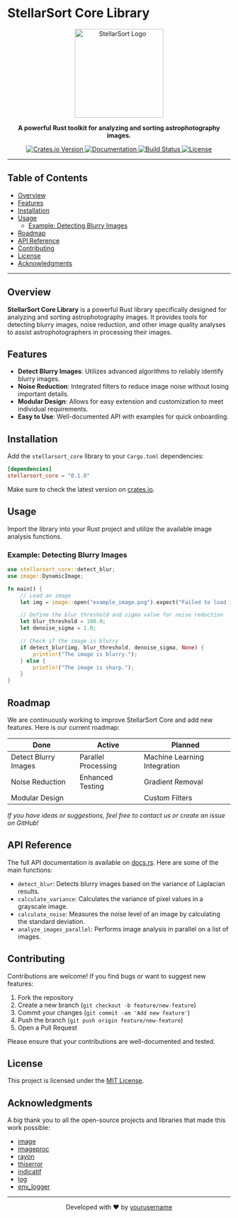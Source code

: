 # StellarSort Core Library

<p align="center">
  <img src="https://user-images.githubusercontent.com/yourusername/logo.png" alt="StellarSort Logo" width="200">
</p>

<p align="center">
  <b>A powerful Rust toolkit for analyzing and sorting astrophotography images.</b>
</p>

<p align="center">
  <a href="https://crates.io/crates/stellarsort_core">
    <img src="https://img.shields.io/crates/v/stellarsort_core.svg" alt="Crates.io Version">
  </a>
  <a href="https://docs.rs/stellarsort_core">
    <img src="https://docs.rs/stellarsort_core/badge.svg" alt="Documentation">
  </a>
  <a href="https://github.com/chrischtel/stellarsort/actions">
    <img src="https://github.com/yourusername/stellarsort_core/workflows/CI/badge.svg" alt="Build Status">
  </a>
  <a href="LICENSE">
    <img src="https://img.shields.io/github/license/chrischtel/stellarsort" alt="License">
  </a>


---

## Table of Contents

- [Overview](#overview)
- [Features](#features)
- [Installation](#installation)
- [Usage](#usage)
  - [Example: Detecting Blurry Images](#example-detecting-blurry-images)
- [Roadmap](#roadmap)
- [API Reference](#api-reference)
- [Contributing](#contributing)
- [License](#license)
- [Acknowledgments](#acknowledgments)

---

## Overview

**StellarSort Core Library** is a powerful Rust library specifically designed for analyzing and sorting astrophotography images. It provides tools for detecting blurry images, noise reduction, and other image quality analyses to assist astrophotographers in processing their images.

## Features

- **Detect Blurry Images**: Utilizes advanced algorithms to reliably identify blurry images.
- **Noise Reduction**: Integrated filters to reduce image noise without losing important details.
- **Modular Design**: Allows for easy extension and customization to meet individual requirements.
- **Easy to Use**: Well-documented API with examples for quick onboarding.

## Installation

Add the `stellarsort_core` library to your `Cargo.toml` dependencies:

```toml
[dependencies]
stellarsort_core = "0.1.0"
```

Make sure to check the latest version on [crates.io](https://crates.io/crates/stellarsort_core).

## Usage

Import the library into your Rust project and utilize the available image analysis functions.

### Example: Detecting Blurry Images

```rust
use stellarsort_core::detect_blur;
use image::DynamicImage;

fn main() {
    // Load an image
    let img = image::open("example_image.png").expect("Failed to load image");

    // Define the blur threshold and sigma value for noise reduction
    let blur_threshold = 100.0;
    let denoise_sigma = 1.0;

    // Check if the image is blurry
    if detect_blur(img, blur_threshold, denoise_sigma, None) {
        println!("The image is blurry.");
    } else {
        println!("The image is sharp.");
    }
}
```

## Roadmap

We are continuously working to improve StellarSort Core and add new features. Here is our current roadmap:

| Done                    | Active                | Planned                      |
|-------------------------|-----------------------|------------------------------|
| Detect Blurry Images    | Parallel Processing   | Machine Learning Integration |
| Noise Reduction         | Enhanced Testing      | Gradient Removal             |
| Modular Design          |                       | Custom Filters               |

*If you have ideas or suggestions, feel free to contact us or create an issue on GitHub!*

## API Reference

The full API documentation is available on [docs.rs](https://docs.rs/stellarsort_core). Here are some of the main functions:

- `detect_blur`: Detects blurry images based on the variance of Laplacian results.
- `calculate_variance`: Calculates the variance of pixel values in a grayscale image.
- `calculate_noise`: Measures the noise level of an image by calculating the standard deviation.
- `analyze_images_parallel`: Performs image analysis in parallel on a list of images.

## Contributing

Contributions are welcome! If you find bugs or want to suggest new features:

1. Fork the repository
2. Create a new branch (`git checkout -b feature/new-feature`)
3. Commit your changes (`git commit -am 'Add new feature'`)
4. Push the branch (`git push origin feature/new-feature`)
5. Open a Pull Request

Please ensure that your contributions are well-documented and tested.

## License

This project is licensed under the [MIT License](LICENSE).

## Acknowledgments

A big thank you to all the open-source projects and libraries that made this work possible:

- [image](https://crates.io/crates/image)
- [imageproc](https://crates.io/crates/imageproc)
- [rayon](https://crates.io/crates/rayon)
- [thiserror](https://crates.io/crates/thiserror)
- [indicatif](https://crates.io/crates/indicatif)
- [log](https://crates.io/crates/log)
- [env_logger](https://crates.io/crates/env_logger)

---

<p align="center">
  Developed with ❤️ by <a href="https://github.com/chrischtel">yourusername</a>
</p>
